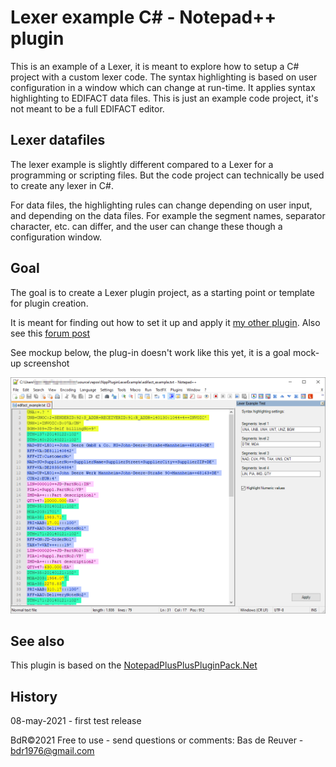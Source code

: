 Lexer example C# - Notepad++ plugin
===================================

This is an example of a Lexer, it is meant to explore how to setup a C# project with a custom lexer code.
The syntax highlighting is based on user configuration in a window which can change at run-time.
It applies syntax highlighting to EDIFACT data files.
This is just an example code project, it's not meant to be a full EDIFACT editor.

Lexer datafiles
---------------
The lexer example is slightly different compared to a Lexer for a programming or scripting files.
But the code project can technically be used to create any lexer in C#.

For data files, the highlighting rules can change depending on user input, and depending on the data files.
For example the segment names, separator character, etc. can differ, and the user can change these though a configuration window.

Goal
----
The goal is to create a Lexer plugin project, as a starting point or template for plugin creation.

It is meant for finding out how to set it up and apply it [my other plugin](https://github.com/BdR76/CSVLint).
Also see this [forum post](https://community.notepad-plus-plus.org/topic/21124/c-adding-a-custom-styler-or-lexer-in-c-for-scintilla-notepad/6)

See mockup below, the plug-in doesn't work like this yet, it is a goal mock-up screenshot

![preview screenshot](/mockup_preview.png?raw=true "Lexer plug-in example, goal preview")

See also
--------
This plugin is based on the [NotepadPlusPlusPluginPack.Net](https://github.com/kbilsted/NotepadPlusPlusPluginPack.Net)

History
-------
08-may-2021 - first test release

BdR©2021 Free to use - send questions or comments: Bas de Reuver - bdr1976@gmail.com
